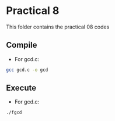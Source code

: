 # Practical 8

This folder contains the practical 08 codes

## Compile

* For gcd.c:
```bash
gcc gcd.c -o gcd 
```

## Execute

* For gcd.c:
```bash
./fgcd
```
